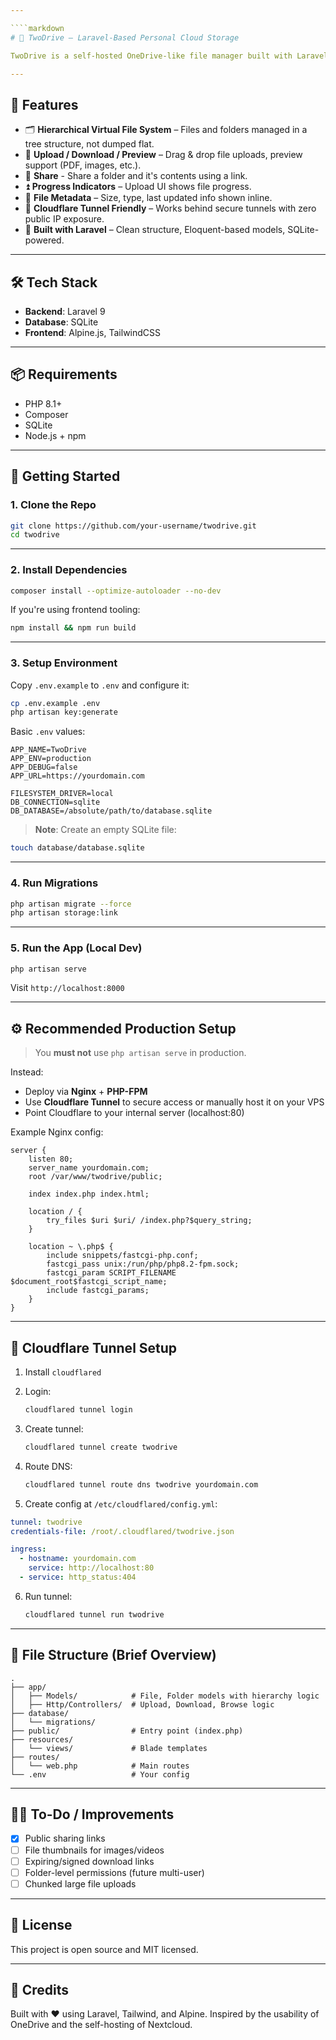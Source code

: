 ```yaml
---

````markdown
# 📂 TwoDrive – Laravel-Based Personal Cloud Storage

TwoDrive is a self-hosted OneDrive-like file manager built with Laravel. It includes a virtual filesystem with folder hierarchy, file uploads, previews, folder sharing, etc. Designed to be simple, fast, and clean — ideal for personal use or internal deployment.

---
```


## 🚀 Features

- 🗂 **Hierarchical Virtual File System** – Files and folders managed in a tree structure, not dumped flat.
- 📁 **Upload / Download / Preview** – Drag & drop file uploads, preview support (PDF, images, etc.).
- 📁 **Share** - Share a folder and it's contents using a link.
- ⏫ **Progress Indicators** – Upload UI shows file progress.
- 🧾 **File Metadata** – Size, type, last updated info shown inline.
- 🔗 **Cloudflare Tunnel Friendly** – Works behind secure tunnels with zero public IP exposure.
- 🧠 **Built with Laravel** – Clean structure, Eloquent-based models, SQLite-powered.

---

## 🛠 Tech Stack

- **Backend**: Laravel 9
- **Database**: SQLite
- **Frontend**: Alpine.js, TailwindCSS

---

## 📦 Requirements

- PHP 8.1+
- Composer
- SQLite
- Node.js + npm

---

## 🧰 Getting Started

### 1. Clone the Repo

```bash
git clone https://github.com/your-username/twodrive.git
cd twodrive
````

---

### 2. Install Dependencies

```bash
composer install --optimize-autoloader --no-dev
```

If you're using frontend tooling:

```bash
npm install && npm run build
```

---

### 3. Setup Environment

Copy `.env.example` to `.env` and configure it:

```bash
cp .env.example .env
php artisan key:generate
```

Basic `.env` values:

```env
APP_NAME=TwoDrive
APP_ENV=production
APP_DEBUG=false
APP_URL=https://yourdomain.com

FILESYSTEM_DRIVER=local
DB_CONNECTION=sqlite
DB_DATABASE=/absolute/path/to/database.sqlite
```

> **Note**: Create an empty SQLite file:

```bash
touch database/database.sqlite
```

---

### 4. Run Migrations

```bash
php artisan migrate --force
php artisan storage:link
```

---

### 5. Run the App (Local Dev)

```bash
php artisan serve
```

Visit `http://localhost:8000`

---

## ⚙️ Recommended Production Setup

> You **must not** use `php artisan serve` in production.

Instead:

* Deploy via **Nginx** + **PHP-FPM**
* Use **Cloudflare Tunnel** to secure access or manually host it on your VPS
* Point Cloudflare to your internal server (localhost:80)

Example Nginx config:

```nginx
server {
    listen 80;
    server_name yourdomain.com;
    root /var/www/twodrive/public;

    index index.php index.html;

    location / {
        try_files $uri $uri/ /index.php?$query_string;
    }

    location ~ \.php$ {
        include snippets/fastcgi-php.conf;
        fastcgi_pass unix:/run/php/php8.2-fpm.sock;
        fastcgi_param SCRIPT_FILENAME $document_root$fastcgi_script_name;
        include fastcgi_params;
    }
}
```

---

## 🔐 Cloudflare Tunnel Setup

1. Install `cloudflared`
2. Login:

   ```bash
   cloudflared tunnel login
   ```
3. Create tunnel:

   ```bash
   cloudflared tunnel create twodrive
   ```
4. Route DNS:

   ```bash
   cloudflared tunnel route dns twodrive yourdomain.com
   ```
5. Create config at `/etc/cloudflared/config.yml`:

```yaml
tunnel: twodrive
credentials-file: /root/.cloudflared/twodrive.json

ingress:
  - hostname: yourdomain.com
    service: http://localhost:80
  - service: http_status:404
```

6. Run tunnel:

   ```bash
   cloudflared tunnel run twodrive
   ```

---

## 📁 File Structure (Brief Overview)

```
.
├── app/
│   ├── Models/            # File, Folder models with hierarchy logic
│   ├── Http/Controllers/  # Upload, Download, Browse logic
├── database/
│   └── migrations/
├── public/                # Entry point (index.php)
├── resources/
│   └── views/             # Blade templates
├── routes/
│   └── web.php            # Main routes
└── .env                   # Your config
```

---

## 👷‍♂️ To-Do / Improvements

* [X] Public sharing links
* [ ] File thumbnails for images/videos
* [ ] Expiring/signed download links
* [ ] Folder-level permissions (future multi-user)
* [ ] Chunked large file uploads

---

## 📝 License

This project is open source and MIT licensed.

---

## 🤝 Credits

Built with ❤️ using Laravel, Tailwind, and Alpine. Inspired by the usability of OneDrive and the self-hosting of Nextcloud.
